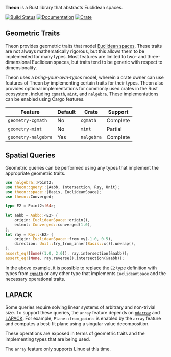 **Theon** is a Rust library that abstracts Euclidean spaces.

[![Build Status](https://travis-ci.org/olson-sean-k/theon.svg?branch=master)](https://travis-ci.org/olson-sean-k/theon)
[![Documentation](https://docs.rs/theon/badge.svg)](https://docs.rs/theon)
[![Crate](https://img.shields.io/crates/v/theon.svg)](https://crates.io/crates/theon)

## Geometric Traits

Theon provides geometric traits that model [Euclidean
spaces](https://en.wikipedia.org/wiki/euclidean_space). These traits are not
always mathematically rigorous, but this allows them to be implemented for many
types. Most features are limited to two- and three-dimensional Euclidean spaces,
but traits tend to be generic with respect to dimensionality.

Theon uses a _bring-your-own-types_ model, wherein a crate owner can use
features of Theon by implementing certain traits for their types. Theon also
provides optional implementations for commonly used crates in the Rust
ecosystem, including [`cgmath`](https://crates.io/crates/cgmath),
[`mint`](https://crates.io/crates/mint), and
[`nalgebra`](https://crates.io/crates/nalgebra). These implementations can be
enabled using Cargo features.

| Feature             | Default | Crate      | Support  |
|---------------------|---------|------------|----------|
| `geometry-cgmath`   | No      | `cgmath`   | Complete |
| `geometry-mint`     | No      | `mint`     | Partial  |
| `geometry-nalgebra` | Yes     | `nalgebra` | Complete |

## Spatial Queries

Geometric queries can be performed using any types that implement the
appropriate geometric traits.

```rust
use nalgebra::Point2;
use theon::query::{Aabb, Intersection, Ray, Unit};
use theon::space::{Basis, EuclideanSpace};
use theon::Converged;

type E2 = Point2<f64>;

let aabb = Aabb::<E2> {
    origin: EuclideanSpace::origin(),
    extent: Converged::converged(1.0),
};
let ray = Ray::<E2> {
    origin: EuclideanSpace::from_xy(-1.0, 0.5),
    direction: Unit::try_from_inner(Basis::x()).unwrap(),
};
assert_eq!(Some((1.0, 2.0)), ray.intersection(&aabb));
assert_eq!(None, ray.reverse().intersection(&aabb));
```

In the above example, it is possible to replace the `E2` type definition with
types from [`cgmath`](https://crates.io/crates/cgmath) or any other type that
implements `EuclideanSpace` and the necessary operational traits.

## LAPACK

Some queries require solving linear systems of arbitrary and non-trivial size.
To support these queries, the `array` feature depends on
[`ndarray`](https://crates.io/crates/ndarray) and
[LAPACK](https://en.wikipedia.org/wiki/lapack). For example,
`Plane::from_points` is enabled by the `array` feature and computes a best-fit
plane using a singular value decomposition.

These operations are exposed in terms of geometric traits and the implementing
types that are being used.

The `array` feature only supports Linux at this time.
